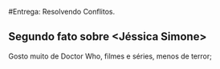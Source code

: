 #Entrega: Resolvendo Conflitos.

## Segundo fato sobre <Jéssica Simone>

Gosto muito de Doctor Who, filmes e séries, menos de terror;
